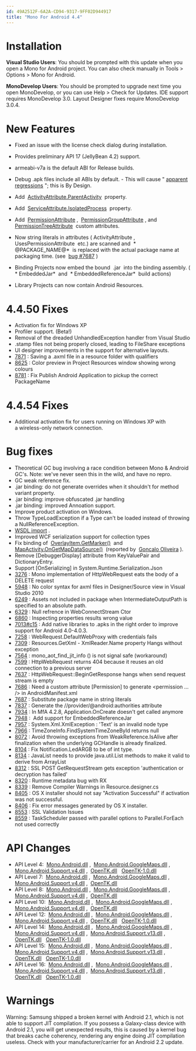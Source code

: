 ```yaml
---
id: 49A2512F-6A2A-CD94-9317-9FF02D944917
title: "Mono For Android 4.4"
---
```


<a name="Installation" class="injected"></a>


# Installation

 **Visual Studio Users**: You should be prompted with this update
when you open a Mono for Android project. You can also check manually in Tools
&gt; Options &gt; Mono for Android.

 **MonoDevelop Users**: You should be prompted to upgrade next
time you open MonoDevelop, or you can use Help &gt; Check for Updates. IDE
support requires MonoDevelop 3.0. Layout Designer fixes require MonoDevelop
3.0.4.

 <a name="New_Features" class="injected"></a>


# New Features

-  Fixed an issue with the license check dialog during installation.
-  Provides preliminary API 17 (JellyBean 4.2) support.
-  armeabi-v7a is the default ABI for Release builds.
-  Debug .apk files include all ABIs by default. -   This will cause " [apparent regressions](https://bugzilla.xamarin.com/show_bug.cgi?id=5748)  "; this is By Design. 


 
-  Add&nbsp; [ActivityAttribute.ParentActivity](http://androidapi.xamarin.com/?link=P%3aAndroid.App.ActivityAttribute.ParentActivity) &nbsp;property. 
-  Add&nbsp; [ServiceAttribute.IsolatedProcess](http://androidapi.xamarin.com/?link=P%3aAndroid.App.ServiceAttribute.IsolatedProcess) &nbsp;property. 
-  Add&nbsp; [PermissionAttribute](http://androidapi.xamarin.com/?link=T%3aAndroid.App.PermissionAttribute) ,&nbsp; [PermissionGroupAttribute](http://androidapi.xamarin.com/?link=T%3aAndroid.App.PermissionGroupAttribute) , and&nbsp; [PermissionTreeAttribute](http://androidapi.xamarin.com/?link=T%3aAndroid.App.PermissionTreeAttribute) &nbsp;custom attributes. 
-  Now string literals in attributes ( <span>ActivityAttribute</span> ,&nbsp; <span>UsesPermissionAttribute</span> &nbsp;etc.) are scanned and&nbsp; * <span>@PACKAGE_NAME@</span>* &nbsp;is replaced&nbsp;with the actual package name at packaging time. (see&nbsp; [bug #7687](https://bugzilla.xamarin.com/show_bug.cgi?id=7687) ) 
-  Binding Projects now embed the bound&nbsp; <span>.jar</span> &nbsp;into the binding assembly. ( * <span>EmbeddedJar</span>* &nbsp;and&nbsp; * <span>EmbeddedReferenceJar</span>* &nbsp;build actions) 
-  Library Projects can now contain Android Resources.


 <a name="4.4.50_Fixes" class="injected"></a>


# 4.4.50 Fixes

-  Activation fix for Windows XP
-  Profiler support. (Beta!)
-  Removal of the dreaded UnhandledException handler from Visual Studio
-  .stamp files not being properly closed, leading to FileShare exceptions
-  UI designer improvements in the support for alternative layouts.
-   [7871](https://bugzilla.xamarin.com/show_bug.cgi?id=7871) :&nbsp;Saving a .axml file in a resource folder with qualifiers 
-   [8625](https://bugzilla.xamarin.com/show_bug.cgi?id=8625) :&nbsp;Color preview in Project Resources window showing wrong colours 
-   [8781](https://bugzilla.xamarin.com/show_bug.cgi?id=8781) :&nbsp;Fix Publish Android Application to pickup the correct PackageName 


 <a name="4.4.54_Fixes" class="injected"></a>


# 4.4.54 Fixes

-  Additional activation fix for users running on Windows XP with a&nbsp;wireless-only network connection. 


 <a name="Bug_fixes" class="injected"></a>


# Bug fixes

-  Theoretical GC bug involving a race condition between Mono &amp; Android GC's. Note: we've never seen this in the wild, and have no repro. 
-  GC weak reference fix.
-  .jar binding:&nbsp;do not generate overrides when it shouldn't for method variant property. 
-  .jar binding: improve obfuscated .jar handling
-  .jar binding: improved Annoation support.
-  Improve product activation on Windows.
-  Throw TypeLoadException if a Type can't be loaded instead of throwing a NullReferenceException. 
-   [WSDL import](http://stackoverflow.com/questions/12551090/monotouch-wcf-service-reference-cs-errors/12669880) . 
-  Improved WCF serialization support for collection types
-  Fix binding of&nbsp; [OverlayItem.GetMarker()](http://androidapi.xamarin.com/?link=M:Android.GoogleMaps.OverlayItem.GetMarker) &nbsp;and&nbsp; [MapActivity.OnGetMapDataSource()](http://androidapi.xamarin.com/?link=M%3aAndroid.GoogleMaps.MapActivity.OnGetMapDataSource) &nbsp;(reported by&nbsp; [Goncalo Oliveira](http://lists.ximian.com/pipermail/monodroid/2012-November/012759.html) ). 
-  Remove [DebuggerDisplay] attribute from KeyValuePair and DictionaryEntry. 
-  Support [OnSerializing] in System.Runtime.Serialization.Json
-   [3276](https://bugzilla.xamarin.com/show_bug.cgi?id=3276) :&nbsp;Mono implementation of HttpWebRequest eats the body of a DELETE request 
-   [5948](https://bugzilla.xamarin.com/show_bug.cgi?id=5948) :&nbsp;No color syntax for axml files in Designer/Source view in Visual Studio 2010 
-   [6249](https://bugzilla.xamarin.com/show_bug.cgi?id=6249) : Assets not included in package when IntermediateOutputPath is specified to an absolute path. 
-   [6329](https://bugzilla.xamarin.com/show_bug.cgi?id=6329) :&nbsp;Null refrence in WebConnectStream Ctor 
-   [6860](https://bugzilla.xamarin.com/show_bug.cgi?id=6860) :&nbsp;Inspecting properties results wrong value 
-   [7013#c15](https://bugzilla.xamarin.com/show_bug.cgi?id=7013#c15) : Add native libraries to .apks in the right order to improve support for Android 4.0-4.0.3. 
-   [7258](https://bugzilla.xamarin.com/show_bug.cgi?id=7258) :&nbsp;WebRequest.DefaultWebProxy with credentials fails 
-   [7309](https://bugzilla.xamarin.com/show_bug.cgi?id=7309) : Resources.GetXml - XmlReader.Name property Hangs without exception 
-   [7564](https://bugzilla.xamarin.com/show_bug.cgi?id=7564) :&nbsp;mono_aot_find_jit_info () is not signal safe (workaround) 
-   [7599](https://bugzilla.xamarin.com/show_bug.cgi?id=7599) :&nbsp;HttpWebRequest returns 404 because it reuses an old connection to a previous server 
-   [7637](https://bugzilla.xamarin.com/show_bug.cgi?id=7637) :&nbsp;HttpWebRequest::BeginGetResponse hangs when send request stream is empty 
-   [7686](https://bugzilla.xamarin.com/show_bug.cgi?id=7686) :&nbsp;Need a custom attribute [Permission] to generate &lt;permission ... /&gt; in AndroidManifest.xml 
-   [7687](https://bugzilla.xamarin.com/show_bug.cgi?id=7687) :&nbsp;Substitute package name in string literals 
-   [7837](https://bugzilla.xamarin.com/show_bug.cgi?id=7837) :&nbsp;Generate the //provider/@android:authorities attribute 
-   [7934](https://bugzilla.xamarin.com/show_bug.cgi?id=7934) :&nbsp;In MfA 4.2.8, Application.OnCreate doesn't get called anymore 
-   [7948](https://bugzilla.xamarin.com/show_bug.cgi?id=7948) :&nbsp; <span>Add support for EmbeddedReferenceJar</span> 
-   [7957](https://bugzilla.xamarin.com/show_bug.cgi?id=7957) :&nbsp;System.Xml.XmlException : 'Text' is an invalid node type 
-   [7966](http://bugzilla.xamarin.com/show_bug.cgi?id=7966) : TimeZoneInfo.FindSystemTimeZoneById returns null 
-   [8072](https://bugzilla.xamarin.com/show_bug.cgi?id=8072) :&nbsp;Avoid throwing exceptions from WeakReference.IsAlive after finalization when the underlying GCHandle is already finalized. 
-   [8104](https://bugzilla.xamarin.com/show_bug.cgi?id=8104) : Fix Notification.LedARGB to be of int type. 
-   [8134](https://bugzilla.xamarin.com/show_bug.cgi?id=8134) :&nbsp;JavaList needs to provide java.util.List methods to make it valid to derive from ArrayList 
-   [8312](http://bugzilla.xamarin.com/show_bug.cgi?id=8312) :&nbsp;SSL POST GetRequestStream gets exception 'authentication or decryption has failed' 
-   [8320](http://bugzilla.xamarin.com/show_bug.cgi?id=8320) :&nbsp;Runtime metadata bug with RX 
-   [8339](https://bugzilla.xamarin.com/show_bug.cgi?id=8339) :&nbsp;Remove Compiler Warnings in Resource.designer.cs 
-   [8405](https://bugzilla.xamarin.com/show_bug.cgi?id=8405) : OS X installer should not say "Activation Successful" if activation was not successful. 
-   [8406](https://bugzilla.xamarin.com/show_bug.cgi?id=8406) : Fix error messages generated by OS X installer. 
-   [8553](http://bugzilla.xamarin.com/show_bug.cgi?id=8553) :&nbsp;SSL Validation Issues 
-   [8559](http://bugzilla.xamarin.com/show_bug.cgi?id=8559) :&nbsp;TaskScheduler passed with parallel options to Parallel.ForEach not used correctly 


 <a name="API_Changes" class="injected"></a>


# API Changes

-  API Level 4:&nbsp; [Mono.Android.dll](mono_for_android_4.4/level_4_diff/mono.android.dll) ,&nbsp; [Mono.Android.GoogleMaps.dll](mono_for_android_4.4/level_4_diff/mono.android.googlemaps.dll) ,&nbsp; [Mono.Android.Support.v4.dll](mono_for_android_4.4/level_4_diff/mono.android.support.v4.dll) ,&nbsp; [OpenTK.dll](mono_for_android_4.4/level_4_diff/opentk.dll) &nbsp; [OpenTK-1.0.dll](mono_for_android_4.4/level_4_diff/opentk-1.0.dll) 
-  API Level 7:&nbsp; [Mono.Android.dll](mono_for_android_4.4/level_7_diff/mono.android.dll) ,&nbsp; [Mono.Android.GoogleMaps.dll](mono_for_android_4.4/level_7_diff/mono.android.googlemaps.dll) ,&nbsp; [Mono.Android.Support.v4.dll](mono_for_android_4.4/level_7_diff/mono.android.support.v4.dll) ,&nbsp; [OpenTK.dll](mono_for_android_4.4/level_7_diff/opentk.dll) 
-  API Level 8:&nbsp; [Mono.Android.dll](mono_for_android_4.4/level_8_diff/mono.android.dll) ,&nbsp; [Mono.Android.GoogleMaps.dll](mono_for_android_4.4/level_8_diff/mono.android.googlemaps.dll) ,&nbsp; [Mono.Android.Support.v4.dll](mono_for_android_4.4/level_8_diff/mono.android.support.v4.dll) ,&nbsp; [OpenTK.dll](mono_for_android_4.4/level_8_diff/opentk.dll) 
-  API Level 10:&nbsp; [Mono.Android.dll](mono_for_android_4.4/level_10_diff/mono.android.dll) ,&nbsp; [Mono.Android.GoogleMaps.dll](mono_for_android_4.4/level_10_diff/mono.android.googlemaps.dll) ,&nbsp; [Mono.Android.Support.v4.dll](mono_for_android_4.4/level_10_diff/mono.android.support.v4.dll) ,&nbsp; [OpenTK.dll](mono_for_android_4.4/level_10_diff/opentk.dll) 
-  API Level 12:&nbsp; [Mono.Android.dll](mono_for_android_4.4/level_12_diff/mono.android.dll) ,&nbsp; [Mono.Android.GoogleMaps.dll](mono_for_android_4.4/level_12_diff/mono.android.googlemaps.dll) ,&nbsp; [Mono.Android.Support.v4.dll](mono_for_android_4.4/level_12_diff/mono.android.support.v4.dll) ,&nbsp; [OpenTK.dll](mono_for_android_4.4/level_12_diff/opentk.dll) &nbsp; [OpenTK-1.0.dll](mono_for_android_4.4/level_12_diff/opentk-1.0.dll) 
-  API Level 14:&nbsp; [Mono.Android.dll](mono_for_android_4.4/level_14_diff/mono.android.dll) ,&nbsp; [Mono.Android.GoogleMaps.dll](mono_for_android_4.4/level_14_diff/mono.android.googlemaps.dll) ,&nbsp; [Mono.Android.Support.v4.dll](mono_for_android_4.4/level_14_diff/mono.android.support.v4.dll) ,&nbsp; [Mono.Android.Support.v13.dll](mono_for_android_4.4/level_14_diff/mono.android.support.v13.dll) ,&nbsp; [OpenTK.dll](mono_for_android_4.4/level_14_diff/opentk.dll) &nbsp; [OpenTK-1.0.dll](mono_for_android_4.4/level_14_diff/opentk-1.0.dll) 
-  API Level 15:&nbsp; [Mono.Android.dll](mono_for_android_4.4/level_15_diff/mono.android.dll) ,&nbsp; [Mono.Android.GoogleMaps.dll](mono_for_android_4.4/level_15_diff/mono.android.googlemaps.dll) ,&nbsp; [Mono.Android.Support.v4.dll](mono_for_android_4.4/level_15_diff/mono.android.support.v4.dll) ,&nbsp; [Mono.Android.Support.v13.dll](mono_for_android_4.4/level_15_diff/mono.android.support.v13.dll) ,&nbsp; [OpenTK.dll](mono_for_android_4.4/level_15_diff/opentk.dll) &nbsp; [OpenTK-1.0.dll](mono_for_android_4.4/level_15_diff/opentk-1.0.dll) 
-  API Level 16:&nbsp; [Mono.Android.dll](mono_for_android_4.4/level_16_diff/mono.android.dll) ,&nbsp; [Mono.Android.GoogleMaps.dll](mono_for_android_4.4/level_16_diff/mono.android.googlemaps.dll) ,&nbsp; [Mono.Android.Support.v4.dll](mono_for_android_4.4/level_16_diff/mono.android.support.v4.dll) ,&nbsp; [Mono.Android.Support.v13.dll](mono_for_android_4.4/level_16_diff/mono.android.support.v13.dll) ,&nbsp; [OpenTK.dll](mono_for_android_4.4/level_16_diff/opentk.dll) &nbsp; [OpenTK-1.0.dll](mono_for_android_4.4/level_16_diff/opentk-1.0.dll) 


 <a name="Warnings" class="injected"></a>


# Warnings

Warning: Samsung shipped a broken kernel with Android 2.1, which is not able
to support JIT compilation. If you possess a Galaxy-class device with Android
2.1, you will get unexpected results, this is caused by a kernel bug that breaks
cache coherency, rendering any engine doing JIT compilation useless. Check with
your manufacturer/carrier for an Android 2.2 update.
